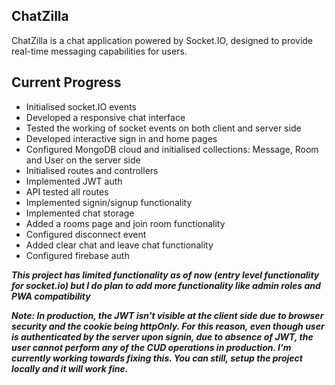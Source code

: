 ## ChatZilla

ChatZilla is a chat application powered by Socket.IO, designed to provide real-time messaging capabilities for users. 

## Current Progress

- Initialised socket.IO events
- Developed a responsive chat interface 
- Tested the working of socket events on both client and server side
- Developed interactive sign in and home pages
- Configured MongoDB cloud and initialised collections: Message, Room and User on the server side
- Initialised routes and controllers
- Implemented JWT auth
- API tested all routes
- Implemented signin/signup functionality
- Implemented chat storage
- Added a rooms page and join room functionality
- Configured disconnect event
- Added clear chat and leave chat functionality
- Configured firebase auth


***This project has limited functionality as of now (entry level functionality for socket.io) but I do plan to add more functionality like admin roles and PWA compatibility***

***Note: In production, the JWT isn't visible at the client side due to browser security and the cookie being httpOnly. For this reason, even though user is authenticated by the server upon signin, due to absence of JWT, the user cannot perform any of the CUD operations in production. I'm currently working towards fixing this. You can still, setup the project locally and it will work fine.***